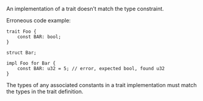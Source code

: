 An implementation of a trait doesn't match the type constraint.

Erroneous code example:

```compile_fail,E0326
trait Foo {
    const BAR: bool;
}

struct Bar;

impl Foo for Bar {
    const BAR: u32 = 5; // error, expected bool, found u32
}
```

The types of any associated constants in a trait implementation must match the
types in the trait definition.
